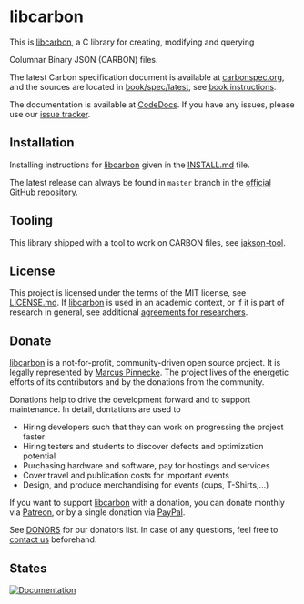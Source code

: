 # libcarbon

This is [libcarbon](https://github.com/protolabs/libcarbon), a C library for creating, modifying and querying 

Columnar Binary JSON (CARBON) files. 

The latest Carbon specification document is available at [carbonspec.org](http://carbonspec.org), and the sources are located in [book/spec/latest](book/spec/latest), see [book instructions](book/README.md).

The documentation is available at [CodeDocs](https://codedocs.xyz/protolabs/libcarbon/). If you have any issues, please 
use our [issue tracker](https://github.com/protolabs/libcarbon/issues).

## Installation

Installing instructions for [libcarbon](https://github.com/protolabs/libcarbon) given in the [INSTALL.md](INSTALL.md) 
file. 

The latest release can always be found in `master` branch in the 
[official GitHub repository](https://github.com/protolabs/libcarbon).

## Tooling

This library shipped with a tool to work on CARBON files, see [jakson-tool](tools/jakson-tool/). 

## License

This project is licensed under the terms of the MIT license, see 
[LICENSE.md](https://github.com/protolabs/libcarbon/blob/master/LICENSE). If [libcarbon](https://github.com/protolabs/libcarbon) is used in an academic context, or if it is part of research in general, see additional [agreements for researchers](FOR_RESEARCHERS.md). 


## Donate

[libcarbon](https://github.com/protolabs/libcarbon) is a not-for-profit, community-driven open source project. It is 
legally represented by [Marcus Pinnecke](http://www.pinnecke.info). The project lives of the energetic efforts of its 
contributors and by the donations from the community. 

Donations help to drive the development forward and to support maintenance. In detail, dontations are used to

* Hiring developers such that they can work on progressing the project faster
* Hiring testers and students to discover defects and optimization potential
* Purchasing hardware and software, pay for hostings and services
* Cover travel and publication costs for important events
* Design, and produce merchandising for events (cups, T-Shirts,...)

If you want to support [libcarbon](https://github.com/protolabs/libcarbon) with a donation, you can donate monthly via 
[Patreon](https://www.patreon.com/pinnecke), or by a single donation via [PayPal](http://paypal.me/MarcusPinnecke).

See [DONORS](DONORS.md) for our donators list. In case of any questions, feel free to 
[contact us](mailto:pinnecke@ovgu.de) beforehand.

## States

[![Documentation](https://codedocs.xyz/protolabs/libcarbon.svg)](https://codedocs.xyz/protolabs/libcarbon/)
